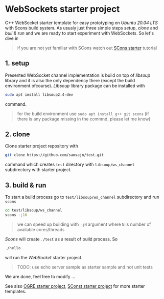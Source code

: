 # WebSockets starter project

C++ WebSocket starter template for easy prototyping on *Ubuntu 20.04 LTS* with Scons build system. As usualy just three simple steps *setup*, *clone* and *buil & run* and we are ready to start experiment with WebSockets. So let's dive in

> if you are not yet familiar with SCons watch out [SCons starter][scons-starter] tutorial

## 1. setup

Presented WebSocket channel implementation is build on top of *libsoup* library and it is also the only dependency there (except the build environment ofcourse). *Libsoup* library package can be installed with

```bash
sudo apt install libsoup2.4-dev
```

command.

> for the build environment use `sudo apt install g++ git scons` (if there is any package missing in the commnd, please let me know)


## 2. clone

Clone starter project repository with

```bash
git clone https://github.com/sansajn/test.git
```

command which creates `test` directory with `libsoup/ws_channel` subdirectory with starter project.


## 3. build & run

To start a build process go to `test/libsoup/ws_channel` subdirectory and run `scons`

```bash
cd test/libsoup/ws_channel
scons -j16
```

> we can speed up building with `-jN` argument where `N` is number of available cores/threads

*Scons* will create `./test` as a result of build process. So

```bash
./hello
```

will run the *WebSocket* starter project.


> TODO: use echo server sample as starter sample and not unit tests

We are done, feel free to modify ...

See also [OGRE starter project][OGRE-starter], [SConst starter project][scons-starter] for more starter templates. 

[OGRE-starter]: https://github.com/sansajn/ogre-linux-starter
[scons-starter]: https://github.com/sansajn/scons-starter

